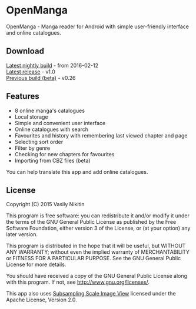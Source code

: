 # OpenManga

OpenManga - Manga reader for Android with simple user-friendly interface and online catalogues.

## Download
[Latest nightly build](https://github.com/nv95/OpenManga/blob/master/builds/openmanga-20160212-nightly.apk?raw=true) - from 2016-02-12  
[Latest release](https://github.com/nv95/OpenManga/blob/master/builds/openmanga-1.0-release.apk?raw=true) - v1.0  
[Previous build (beta)](https://github.com/nv95/OpenManga/blob/master/builds/openmanga-0.26-beta.apk?raw=true) - v0.26

## Features
 - 8 online manga's catalogues
 - Local storage
 - Simple and convenient user interface
 - Online catalogues with search
 - Favourites and history with remembering last viewed chapter and page
 - Selecting sort order
 - Filter by genre
 - Checking for new chapters for favourites
 - Importing from CBZ files (beta)

You can help translate this app and add online catalogues.

## License

Copyright (C) 2015 Vasily Nikitin

This program is free software: you can redistribute it and/or modify it under the terms of the GNU General Public License as published by the Free Software Foundation, either version 3 of the License, or (at your option) any later version.

This program is distributed in the hope that it will be useful, but WITHOUT ANY WARRANTY; without even the implied warranty of MERCHANTABILITY or FITNESS FOR A PARTICULAR PURPOSE. See the GNU General Public License for more details.

You should have received a copy of the GNU General Public License along with this program. If not, see http://www.gnu.org/licenses/.



This app also uses [Subsampling Scale Image View](https://github.com/davemorrissey/subsampling-scale-image-view) licensed under the Apache License, Version 2.0.
